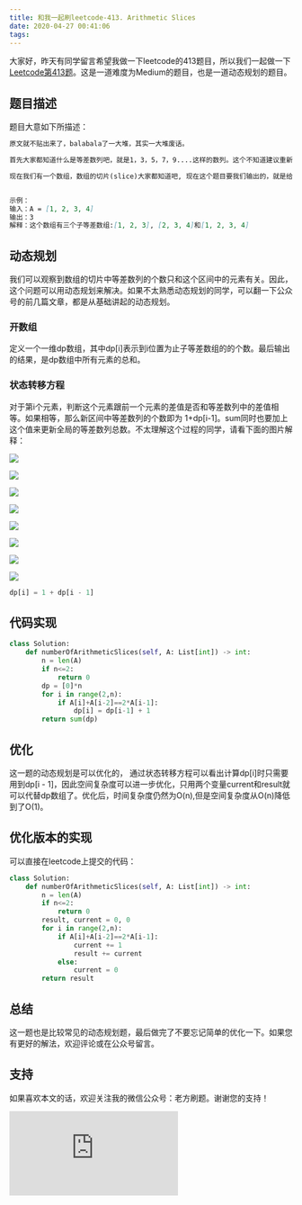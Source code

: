 ```yaml
---
title: 和我一起刷leetcode-413. Arithmetic Slices
date: 2020-04-27 00:41:06
tags:
---
```




大家好，昨天有同学留言希望我做一下leetcode的413题目，所以我们一起做一下[Leetcode第413题](https://leetcode.com/problems/arithmetic-slices/)。这是一道难度为Medium的题目，也是一道动态规划的题目。

## 题目描述

题目大意如下所描述：

```markdown
原文就不贴出来了，balabala了一大堆，其实一大堆废话。

首先大家都知道什么是等差数列吧，就是1，3，5，7，9....这样的数列。这个不知道建议重新翻一下高中数学必修5.

现在我们有一个数组，数组的切片(slice)大家都知道吧, 现在这个题目要我们输出的，就是给你一个数组，他有多少个切片可以形成等差数列。


示例：
输入：A = [1, 2, 3, 4]
输出：3
解释：这个数组有三个子等差数组:[1, 2, 3], [2, 3, 4]和[1, 2, 3, 4]
```



## 动态规划

我们可以观察到数组的切片中等差数列的个数只和这个区间中的元素有关。因此，这个问题可以用动态规划来解决。如果不太熟悉动态规划的同学，可以翻一下公众号的前几篇文章，都是从基础讲起的动态规划。

### 开数组

定义一个一维dp数组，其中dp[i]表示到i位置为止子等差数组的的个数。最后输出的结果，是dp数组中所有元素的总和。

### 状态转移方程

对于第i个元素，判断这个元素跟前一个元素的差值是否和等差数列中的差值相等。如果相等，那么新区间中等差数列的个数即为 1+dp[i-1]。sum同时也要加上这个值来更新全局的等差数列总数。不太理解这个过程的同学，请看下面的图片解释：

![](https://ae01.alicdn.com/kf/H1eb1000038b140de856484a91095be8bp.jpg)

![](https://ae01.alicdn.com/kf/H3f4bcb8e2d5f47628d6a282f8d62f52cf.jpg)

![](https://ae01.alicdn.com/kf/Hf7eb6ec43eb241d9ae5515dda5d9492cp.jpg)

![](https://ae01.alicdn.com/kf/H3e8e9637630746728cb16126da310e87x.jpg)

![](https://ae01.alicdn.com/kf/H29e76385cc7145749d0435d3a9a44730y.jpg)

![](https://ae01.alicdn.com/kf/Hd9329e8d383e4cfe9073248103b601dfL.jpg)

![](https://ae01.alicdn.com/kf/H6b2676b292ef4211b400d7134825d9aeK.jpg)

![](https://ae01.alicdn.com/kf/Hf784535b143b46ef899cfb89a73e3d1aA.jpg)

```python
dp[i] = 1 + dp[i - 1]
```



## 代码实现

```python
class Solution:
    def numberOfArithmeticSlices(self, A: List[int]) -> int:
        n = len(A)
        if n<=2:
            return 0
        dp = [0]*n
        for i in range(2,n):
            if A[i]+A[i-2]==2*A[i-1]:
                dp[i] = dp[i-1] + 1
        return sum(dp)
```

## 优化

这一题的动态规划是可以优化的， 通过状态转移方程可以看出计算dp[i]时只需要用到dp[i - 1]，因此空间复杂度可以进一步优化，只用两个变量current和result就可以代替dp数组了。优化后，时间复杂度仍然为O(n),但是空间复杂度从O(n)降低到了O(1)。

## 优化版本的实现

可以直接在leetcode上提交的代码：

```python
class Solution:
    def numberOfArithmeticSlices(self, A: List[int]) -> int:
        n = len(A)
        if n<=2:
            return 0
        result, current = 0, 0
        for i in range(2,n):
            if A[i]+A[i-2]==2*A[i-1]:
                current += 1
                result += current
            else:
                current = 0
        return result

```

## 总结

这一题也是比较常见的动态规划题，最后做完了不要忘记简单的优化一下。如果您有更好的解法，欢迎评论或在公众号留言。


## 支持

如果喜欢本文的话，欢迎关注我的微信公众号：老方刷题。谢谢您的支持！


![公众号二维码](https://pic.images.ac.cn/image/5ea28014bf1cf.html)